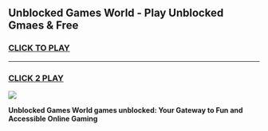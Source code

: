 
## Unblocked Games World - Play Unblocked Gmaes & Free
<h3>
<a href="https://news.freeplayer.one?title=Unblocked_Games_World&ref=16F">CLICK TO PLAY</a></h3>
<hr>

<h3>
<a href="https://news.freeplayer.one?title=Unblocked_Games_World&ref=16F">CLICK 2 PLAY</a>
  
</h3>

<a href="https://news.freeplayer.one?title=Unblocked_Games_World&ref=16F/"><img src="https://clearcache.store/games.png"></a>


**Unblocked Games World games unblocked: Your Gateway to Fun and Accessible Online Gaming**
